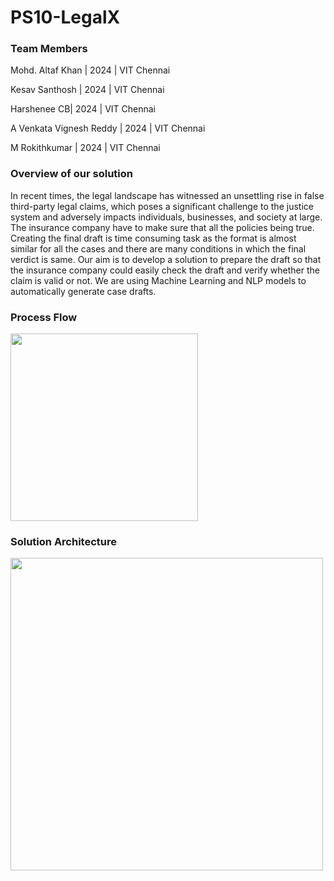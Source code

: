 # PS10-LegalX

### Team Members
Mohd. Altaf Khan | 2024 | VIT Chennai

Kesav Santhosh | 2024 | VIT Chennai

Harshenee CB| 2024 | VIT Chennai

A Venkata Vignesh Reddy | 2024 | VIT Chennai

M Rokithkumar | 2024 | VIT Chennai

### Overview of our solution
In recent times, the legal landscape has witnessed an unsettling rise in false third-party legal claims, which poses a significant challenge to the justice system and adversely impacts individuals, businesses, and society at large. The insurance company have to make sure that all the policies being true. Creating the final draft is time consuming task as the format is almost similar for all the cases and there are many conditions in which the final verdict is same. Our aim is to develop a solution to prepare the draft so that the insurance company could easily check the draft and verify whether the claim is valid or not. We are using Machine Learning and NLP models to automatically generate case drafts.

### Process Flow
<img src=https://github.com/hackrx40/PS10-LegalX/assets/138132906/ffdc7b5b-406e-46d7-bacd-1d06cc5be706 height=300 weight=300>

### Solution Architecture
<img src=https://github.com/hackrx40/PS10-LegalX/assets/138132906/9316315f-2574-4b6b-9e85-136a68606d21 height=500 width=500>
